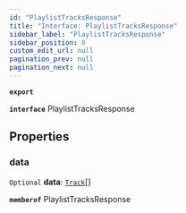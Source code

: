 ```yaml
---
id: "PlaylistTracksResponse"
title: "Interface: PlaylistTracksResponse"
sidebar_label: "PlaylistTracksResponse"
sidebar_position: 0
custom_edit_url: null
pagination_prev: null
pagination_next: null
---
```


**`export`**

**`interface`** PlaylistTracksResponse

## Properties

### data

 `Optional` **data**: [`Track`](Track.md)[]

**`memberof`** PlaylistTracksResponse
